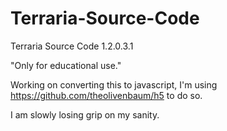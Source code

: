 Terraria-Source-Code
====================
Terraria Source Code 1.2.0.3.1

"Only for educational use."

Working on converting this to javascript, I'm using https://github.com/theolivenbaum/h5 to do so. <p>
  I am slowly losing grip on my sanity.
